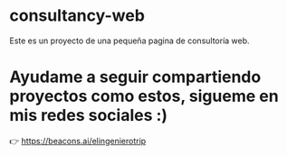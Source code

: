 # consultancy-web
Este es un proyecto de una pequeña pagina de consultoría web. 

<h1>Ayudame  a seguir compartiendo proyectos como estos, sigueme en mis redes sociales :) </h1>

👉 https://beacons.ai/elingenierotrip
